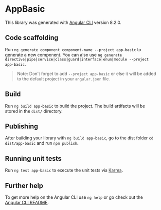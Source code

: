 # AppBasic

This library was generated with [Angular CLI](https://github.com/angular/angular-cli) version 8.2.0.

## Code scaffolding

Run `ng generate component component-name --project app-basic` to generate a new component. You can also use `ng generate directive|pipe|service|class|guard|interface|enum|module --project app-basic`.
> Note: Don't forget to add `--project app-basic` or else it will be added to the default project in your `angular.json` file. 

## Build

Run `ng build app-basic` to build the project. The build artifacts will be stored in the `dist/` directory.

## Publishing

After building your library with `ng build app-basic`, go to the dist folder `cd dist/app-basic` and run `npm publish`.

## Running unit tests

Run `ng test app-basic` to execute the unit tests via [Karma](https://karma-runner.github.io).

## Further help

To get more help on the Angular CLI use `ng help` or go check out the [Angular CLI README](https://github.com/angular/angular-cli/blob/master/README.md).

